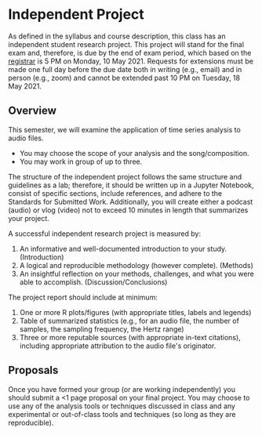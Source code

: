 # Independent Project
As defined in the syllabus and course description, this class has an independent student research project.
This project will stand for the final exam and, therefore, is due by the end of exam period, which based on the [registrar](https://www.wm.edu/offices/registrar/calendarsandexams/examschedules/spring21exam/index.php#start) is 5 PM on Monday, 10 May 2021.
Requests for extensions must be made one full day before the due date both in writing (e.g., email) and in person (e.g., zoom) and cannot be extended past 10 PM on Tuesday, 18 May 2021.

## Overview
This semester, we will examine the application of time series analysis to audio files.

* You may choose the scope of your analysis and the song/composition.
* You may work in group of up to three.

The structure of the independent project follows the same structure and guidelines as a lab; therefore, it should be written up in a Jupyter Notebook, consist of specific sections, include references, and adhere to the Standards for Submitted Work.
Additionally, you will create either a podcast (audio) or vlog (video) not to exceed 10 minutes in length that summarizes your project.

A successful independent research project is measured by:

1. An informative and well-documented introduction to your study. (Introduction)
1. A logical and reproducible methodology (however complete). (Methods)
1. An insightful reflection on your methods, challenges, and what you were able to accomplish. (Discussion/Conclusions)

The project report should include at minimum:

1. One or more R plots/figures (with appropriate titles, labels and legends)
2. Table of summarized statistics (e.g., for an audio file, the number of samples, the sampling frequency, the Hertz range)
3. Three or more reputable sources (with appropriate in-text citations), including appropriate attribution to the audio file's originator.

## Proposals
Once you have formed your group (or are working independently) you should submit a <1 page proposal on your final project.
You may choose to use any of the analysis tools or techniques discussed in class and any experimental or out-of-class tools and techniques (so long as they are reproducible).
